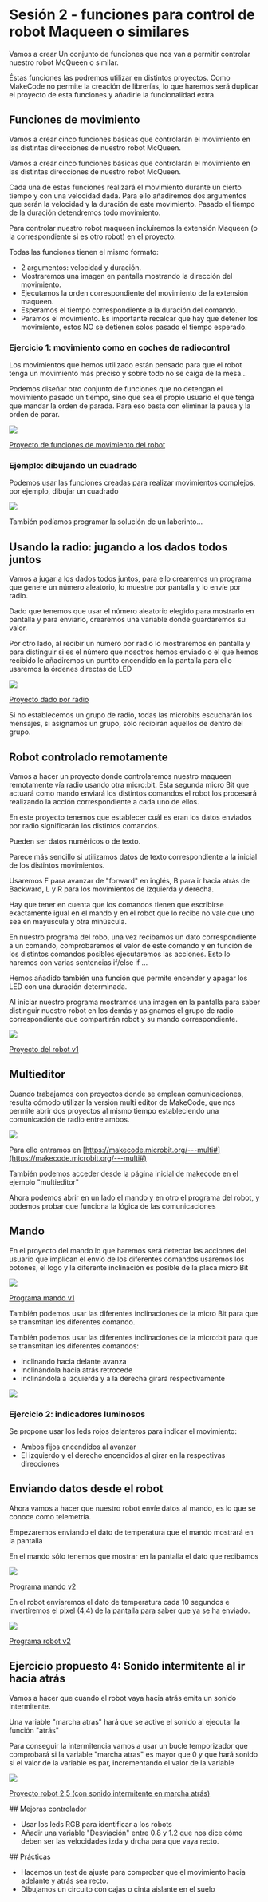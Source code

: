 # Sesión 2 - funciones para control de robot Maqueen o similares

Vamos a crear Un conjunto de funciones que nos van a permitir controlar nuestro robot McQueen o similar.

Éstas funciones las podremos utilizar en distintos proyectos. Como MakeCode no permite la creación de librerías, lo que haremos será duplicar el proyecto de esta funciones y añadirle la funcionalidad extra.

## Funciones de movimiento

Vamos a crear cinco funciones básicas que controlarán el movimiento en las distintas direcciones de nuestro robot McQueen.

Vamos a crear cinco funciones básicas que controlarán el movimiento en las distintas direcciones de nuestro robot McQueen.

Cada una de estas funciones realizará el movimiento durante un cierto tiempo y con una velocidad dada. Para ello añadiremos dos argumentos que serán la velocidad y la duración de este movimiento. Pasado el tiempo de la duración detendremos todo movimiento.

Para controlar nuestro robot maqueen incluiremos la extensión Maqueen (o la correspondiente si es otro robot) en el proyecto.

Todas las funciones tienen el mismo formato:

* 2 argumentos: velocidad y duración.
* Mostraremos una imagen en pantalla mostrando la dirección del movimiento.
* Ejecutamos la orden correspondiente del movimiento de la extensión maqueen.
* Esperamos el tiempo correspondiente a la duración del comando.
* Paramos el movimiento. Es importante recalcar que hay que detener los movimiento, estos NO se detienen solos pasado el tiempo esperado.

### Ejercicio 1: movimiento como en coches de radiocontrol

Los movimientos que hemos utilizado están pensado para que el robot tenga un movimiento más preciso y sobre todo no se caiga de la mesa...

Podemos diseñar otro conjunto de funciones que no detengan el movimiento pasado un tiempo, sino que sea el propio usuario el que tenga que mandar la orden de parada. Para eso basta con eliminar la pausa y la orden de parar.

![](./images/funciones_robot.png)

[Proyecto de funciones de movimiento del robot](https://makecode.microbit.org/S74033-29364-61141-16598)

### Ejemplo: dibujando un cuadrado

Podemos usar las funciones creadas para realizar movimientos complejos, por ejemplo, dibujar un cuadrado

![](./images/programa_dibujar_cuadrado.png)

También podíamos programar la solución de un laberinto...

## Usando la radio: jugando a los dados todos juntos

Vamos a jugar a los dados todos juntos, para ello crearemos un programa que genere un número aleatorio, lo muestre por pantalla y lo envíe por radio.

Dado que tenemos que usar el número aleatorio elegido para mostrarlo en pantalla y para enviarlo, crearemos una variable donde guardaremos su valor.

Por otro lado, al recibir un número por radio lo mostraremos en pantalla y para distinguir si es el número que nosotros hemos enviado o el que hemos recibido le añadiremos un puntito encendido en la pantalla para ello usaremos la órdenes directas de LED

![](./images/programa_dado_radio.png)

[Proyecto dado por radio](https://makecode.microbit.org/S09070-63534-21721-99105)

Si no establecemos un grupo de radio, todas las microbits escucharán los mensajes, si asignamos un grupo, sólo recibirán aquellos de dentro del grupo.

## Robot controlado remotamente

Vamos a hacer un proyecto donde controlaremos nuestro maqueen remotamente vía radio usando otra micro:bit. Esta segunda micro Bit que actuará como mando enviará los distintos comandos el robot los procesará realizando la acción correspondiente a cada uno de ellos.  

En este proyecto tenemos que establecer cuál es eran los datos enviados por radio significarán los distintos comandos.

Pueden ser datos numéricos o de texto.

Parece más sencillo si utilizamos datos de texto correspondiente a la inicial de los distintos movimientos.

Usaremos F para avanzar de "forward" en inglés, B para ir hacia atrás de Backward, L y R para los movimientos de izquierda y derecha.

Hay que tener en cuenta que los comandos tienen que escribirse exactamente igual en el mando y en el robot que lo recibe no vale que uno sea en mayúscula y otra minúscula. 

En nuestro programa del robo, una vez recibamos un dato correspondiente a un comando, comprobaremos el valor de este comando y en función de los distintos comandos posibles ejecutaremos las acciones. Esto lo haremos con varias sentencias if/else if ...

Hemos añadido también una función que permite encender y apagar los LED con una duración determinada.

Al iniciar nuestro programa mostramos una imagen en la pantalla para saber distinguir nuestro robot en los demás y asignamos el grupo de radio correspondiente que compartirán robot y su mando correspondiente.

![](./images/programa_robot_v1.png)

[Proyecto del robot v1](https://makecode.microbit.org/S35595-61211-20888-06578)

## Multieditor

Cuando trabajamos con proyectos donde se emplean comunicaciones, resulta cómodo utilizar la versión multi editor de MakeCode, que nos permite abrir dos proyectos al mismo tiempo estableciendo una comunicación de radio entre ambos.

![](./images/multieditor_makecode.png)

Para ello entramos en [https://makecode.microbit.org/---multi#](https://makecode.microbit.org/---multi#)

También podemos acceder desde la página inicial de makecode en el ejemplo "multieditor"

Ahora podemos abrir en un lado el mando y en otro el programa del robot, y podemos probar que funciona la lógica de las comunicaciones

## Mando

En el proyecto del mando lo que haremos será detectar las acciones del usuario que implican el envío de los diferentes comandos usaremos los botones, el logo y la diferente inclinación es posible de la placa micro Bit

![](./images/programa_mando_v1.png)

[Programa mando v1](https://makecode.microbit.org/S49448-99936-47185-23078)

También podemos usar las diferentes inclinaciones de la micro Bit para que se transmitan los diferentes comando.

También podemos usar las diferentes inclinaciones de la micro:bit para que se transmitan los diferentes comandos:

* Inclinando hacia delante avanza
* Inclinándola hacia atrás retrocede 
* inclinándola a izquierda y a la derecha girará respectivamente

![](./images/programa_mando_acelerometro.png)

### Ejercicio 2: indicadores luminosos

Se propone usar los leds rojos delanteros para indicar el movimiento:

* Ambos fijos encendidos al avanzar
* El izquierdo y el derecho encendidos al girar en la respectivas direcciones


## Enviando datos desde el robot

Ahora vamos a hacer que nuestro robot envíe datos al mando, es lo que se conoce como telemetría.

Empezaremos enviando el dato de temperatura que el mando mostrará en la pantalla

En el mando sólo tenemos que mostrar en la pantalla el dato que recibamos

![](./images/programa_mando_v2.png)

[Programa mando v2](https://makecode.microbit.org/S25294-09430-10433-84022)

En el robot enviaremos el dato de temperatura cada 10 segundos e invertiremos el pixel (4,4) de la pantalla para saber que ya se ha enviado.

![](./images/programa_robot_v2.png)

[Programa robot v2](https://makecode.microbit.org/S11895-92138-67941-14484)

## Ejercicio propuesto 4: Sonido intermitente al ir hacia atrás

Vamos a hacer que cuando el robot vaya hacia atrás emita un sonido intermitente.

Una variable "marcha atras" hará que se active el sonido al ejecutar la función "atrás"

Para conseguir la intermitencia vamos a usar un bucle temporizador que comprobará si la variable "marcha atras" es mayor que 0 y que hará sonido si el valor de la variable es par, incrementando el valor de la variable

![](./images/programa_sonido_intermitente_atras.png)

[Proyecto robot 2.5 (con sonido intermitente en marcha atrás)](https://makecode.microbit.org/S68933-61665-18651-64398)

## Mejoras controlador

* Usar los leds RGB para identificar a los robots
* Añadir una variable "Desviación" entre 0.8 y 1.2 que nos dice cómo deben ser las velocidades izda y drcha para que vaya recto. 


## Prácticas

* Hacemos un test de ajuste para comprobar que el movimiento hacia adelante y atrás sea recto.
* Dibujamos un circuito con cajas o cinta aislante en el suelo